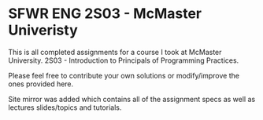 SFWR ENG 2S03 - McMaster Univeristy
================
This is all completed assignments for a course I took at McMaster University. 2S03 - Introduction to Principals of Programming Practices.

Please feel free to contribute your own solutions or modify/improve the ones provided here.

Site mirror was added which contains all of the assignment specs as well as lectures slides/topics and tutorials.
